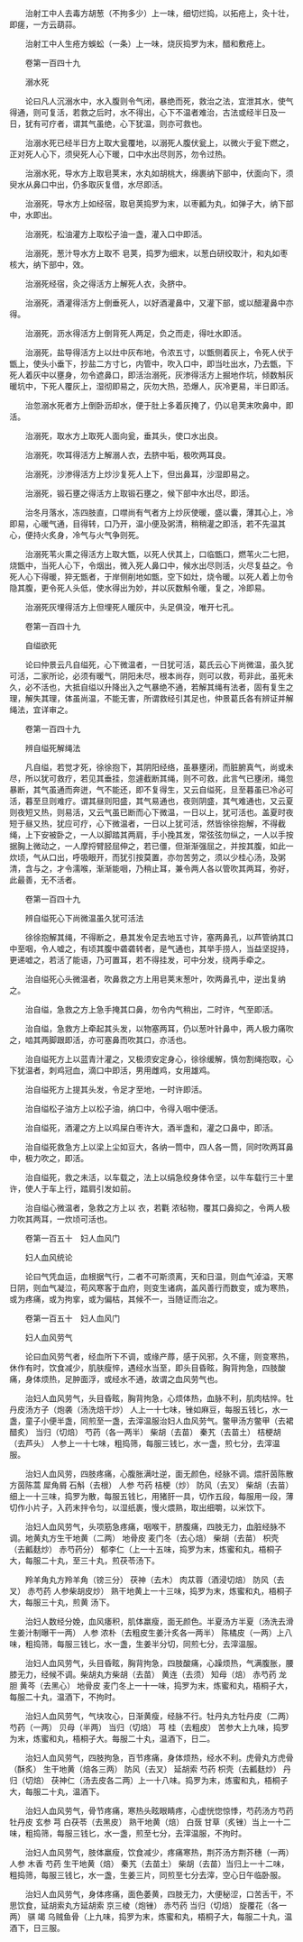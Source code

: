 <!-- { "loadSidebar": true } -->
　　治射工中人去毒方胡葱（不拘多少）上一味，细切烂捣，以拓疮上，灸十壮，即瘥，一方云葫蒜。

　　治射工中人生疮方蜈蚣（一条）上一味，烧灰捣罗为末，醋和敷疮上。

　　卷第一百四十九

　　溺水死

　　论曰凡人沉溺水中，水入腹则令气闭，暴绝而死，救治之法，宜泄其水，使气得通，则可复活，若救之后时，水不得出，心下不温者难治，古法或经半日及一日，犹有可疗者，谓其气虽绝，心下犹温，则亦可救也。

　　治溺水死已经半日方上取大瓮覆地，以溺死人腹伏瓮上，以微火于瓮下燃之，正对死人心下，须臾死人心下暖，口中水出尽则苏，勿令过热。

　　治溺水死，导水方上取皂荚末，水丸如胡桃大，绵裹纳下部中，伏面向下，须臾水从鼻口中出，仍多取灰复借，水尽即活。

　　治溺死，导水方上如经宿，取皂荚捣罗为末，以枣瓤为丸，如弹子大，纳下部中，水即出。

　　治溺死，松油灌方上取松子油一盏，灌入口中即活。

　　治溺死，葱汁导水方上取不 皂荚，捣罗为细末，以葱白研绞取汁，和丸如枣核大，纳下部中，效。

　　治溺死经宿，灸之得活方上解死人衣，灸脐中。

　　治溺死，酒灌得活方上倒垂死人，以好酒灌鼻中，又灌下部，或以醋灌鼻中亦得。

　　治溺死，沥水得活方上倒背死人两足，负之而走，得吐水即活。

　　治溺死，盐导得活方上以灶中灰布地，令浓五寸，以甑侧着灰上，令死人伏于甑上，使头小垂下，抄盐二方寸匕，内管中，吹入口中，即当吐出水，乃去甑，下死人着灰中以壅身，勿令遮鼻口，即活治溺死，灰渗得活方上掘地作坑，倾数斛灰暖坑中，下死人覆灰上，湿彻即易之，灰勿大热，恐爆人，灰冷更易，半日即活。

　　治忽溺水死者方上倒卧沥却水，便于肚上多着灰掩了，仍以皂荚末吹鼻中，即活。

　　治溺死，取水方上取死人面向瓮，垂其头，使口水出良。

　　治溺死，吹耳得活方上解溺人衣，去脐中垢，极吹两耳良。

　　治溺死，沙渗得活方上炒沙复死人上下，但出鼻耳，沙湿即易之。

　　治溺死，锻石壅之得活方上取锻石壅之，候下部中水出尽，即活。

　　治冬月落水，冻四肢直，口噤尚有气者方上炒灰使暖，盛以囊，薄其心上，冷即易，心暖气通，目得转，口乃开，温小便及粥清，稍稍灌之即活，若不先温其心，便持火炙身，冷气与火气争则死。

　　治溺死苇火熏之得活方上取大甑，以死人伏其上，口临甑口，燃苇火二七把，烧甑中，当死人心下，令烟出，微入死人鼻口中，候水出尽则活，火尽复益之。令死人心下得暖，猝无甑者，于岸侧削地如甑，空下如灶，烧令暖。以死人着上勿令隐其腹，更令死人头低，使水得出为妙，并以灰数斛令暖，复之，冷即易。

　　治溺死灰埋得活方上但埋死人暖灰中，头足俱没，唯开七孔。

　　卷第一百四十九

　　自缢欲死

　　论曰仲景云凡自缢死，心下微温者，一日犹可活，葛氏云心下尚微温，虽久犹可活，二家所论，必须有暖气，阴阳未尽，根本尚存，则可以救，苟非此，虽死未久，必不活也，大抵自缢以升降出入之气暴绝不通，若解其绳有法者，固有复生之理，解失其理，体虽尚温，不能无害，所谓救经引其足也，仲景葛氏各有辨证并解绳法，宜详审之。

　　卷第一百四十九

　　辨自缢死解绳法

　　凡自缢，若觉才死，徐徐抱下，其阴阳经络，虽暴壅闭，而脏腑真气，尚或未尽，所以犹可救疗，若见其垂挂，忽遽截断其绳，则不可救，此言气已壅闭，绳忽暴断，其气虽通而奔迸，气不能还，即不复得生，又云自缢死，旦至暮虽已冷必可活，暮至旦则难疗。谓其昼则阳盛，其气易通也，夜则阴盛，其气难通也，又云夏则夜短又热，则易活，又云气虽已断而心下微温，一日以上，犹可活也。盖夏时夜短于昼又热，犹应可疗，心下微温者，一日以上犹可活，然皆徐徐抱解，不得截绳，上下安被卧之，一人以脚踏其两肩，手小挽其发，常弦弦勿纵之，一人以手按据胸上微动之，一人摩捋臂胫屈伸之，若已僵，但渐渐强屈之，并按其腹，如此一炊顷，气从口出，呼吸眼开，而犹引按莫置，亦勿苦劳之，须以少桂心汤，及粥清，含与之，才令濡喉，渐渐能咽，乃稍止耳，兼令两人各以管吹其两耳，弥好，此最善，无不活者。

　　卷第一百四十九

　　辨自缢死心下尚微温虽久犹可活法

　　徐徐抱解其绳，不得断之，悬其发令足去地五寸许，塞两鼻孔，以芦管纳其口中至咽，令人嘘之，有顷其腹中砻砻转者，是气通也，其举手捞人，当益坚捉持，更递嘘之，若活了能语，乃可置耳，若不得挂发，可中分发，绕两手牵之。

　　治自缢死心头微温者，吹鼻救之方上用皂荚末葱叶，吹两鼻孔中，逆出复纳之。

　　治自缢，急救之方上急手掩其口鼻，勿令内气稍出，二时许，气至即活。

　　治自缢，急救方上牵起其头发，以物塞两耳，仍以葱叶针鼻中，两人极力痛吹之，啮其两脚跟即活，亦可塞鼻而吹其口，亦活也。

　　治自缢死方上以蓝青汁灌之，又极须安定身心，徐徐缓解，慎勿割绳抱取，心下犹温者，刺鸡冠血，滴口中即活，男用雌鸡，女用雄鸡。

　　治自缢死方上提其头发，令足才至地，一时许即活。

　　治自缢松子油方上以松子油，纳口中，令得入咽中便活。

　　治自缢死，酒灌之方上以鸡屎白枣许大，酒半盏和，灌之口鼻中，即活。

　　治自缢死救急方上以梁上尘如豆大，各纳一筒中，四人各一筒，同时吹两耳鼻中，极力吹之，即活。

　　治自缢死，救之未活，以车载之，法上以绢急绞身体令坚，以牛车载行三十里许，使人于车上行，踏肩引发如前。

　　治自缢心微温者，急救之方上以 衣，若氍 浓毡物，覆其口鼻抑之，令两人极力吹其两耳，一炊顷可活也。

　　卷第一百五十　妇人血风门

　　妇人血风统论

　　论曰气凭血运，血根据气行，二者不可斯须离，天和日温，则血气淖溢，天寒日阴，则血气凝泣，苟风寒客于血府，则变生诸病，盖风善行而数变，或为寒热，或为疼痛，或为拘挛，或为偏枯，其候不一，当随证而治之。

　　卷第一百五十　妇人血风门

　　妇人血风劳气

　　论曰血风劳气者，经血所下不调，或缘产蓐，感于风邪，久不瘥，则变寒热，休作有时，饮食减少，肌肤瘦悴，遇经水当至，即头目昏眩，胸背拘急，四肢酸痛，身体烦热，足肿面浮，或经水不通，故谓之血风劳气也。

　　治妇人血风劳气，头目昏眩，胸背拘急，心烦体热，血脉不利，肌肉枯悴。牡丹皮汤方子（炮袭（汤洗焙干炒） 人上一十七味，锉如麻豆，每服五钱匕，水一盏，童子小便半盏，同煎至一盏，去滓温服治妇人血风劳气。鳖甲汤方鳖甲（去裙 醋炙） 当归（切焙） 芍药（各一两半） 柴胡（去苗） 秦艽（去苗土） 桔梗胡（去芦头） 人参上一十七味，粗捣筛，每服三钱匕，水一盏，煎七分，去滓温服。

　　治妇人血风劳，四肢疼痛，心腹胀满吐逆，面无颜色，经脉不调。煨肝茵陈散方茵陈蒿 犀角屑 石斛（去根） 人参 芍药 桔梗（炒） 防风（去叉） 柴胡（去苗） 细上一十三味，捣罗为散，每服五钱匕，用猪肝一具，切作五段，每服用一段，薄切作小片子，入药末拌令匀，以湿纸裹，慢火煨熟，取出细嚼，以米饮下。

　　治妇人血风劳气，头项筋急疼痛，咽喉干，脐腹痛，四肢无力，血脏经脉不调。地黄丸方生干地黄（二两） 地骨皮 麦门冬（去心焙） 柴胡（去苗） 枳壳（去瓤麸炒） 赤芍药分） 郁李仁（上一十五味，捣罗为末，炼蜜和丸，梧桐子大，每服二十丸，至三十丸，煎茯苓汤下。

　　羚羊角丸方羚羊角（镑三分） 茯神（去木） 肉苁蓉（酒浸切焙） 防风（去叉） 赤芍药 人参柴胡皮炒） 熟干地黄上一十三味，捣罗为末，炼蜜和丸，梧桐子大，每服三十丸，煎黄 汤下。

　　治妇人数经分娩，血风痿积，肌体羸瘦，面无颜色。半夏汤方半夏（汤洗去滑生姜汁制曝干一两） 人参 浓朴（去粗皮生姜汁炙各一两半） 陈橘皮（一两）上八味，粗捣筛，每服三钱匕，水一盏，生姜半分切，同煎七分，去滓温服。

　　治妇人血风劳气，头目昏眩，胸背拘急，四肢酸痛，心躁烦热，气满腹胀，腰膝无力，经候不调。柴胡丸方柴胡（去苗） 黄连（去须） 知母（焙） 赤芍药 龙胆 黄芩（去黑心） 地骨皮 麦门冬上一十一味，捣罗为末，炼蜜和丸，梧桐子大，每服二十丸，温酒下，不拘时。

　　治妇人血风劳气，气块攻心，日渐黄瘦，经脉不行。牡丹丸方牡丹皮（二两） 芍药（一两） 贝母（半两） 当归（切焙） 芎 桂（去粗皮） 苦参大上九味，捣罗为末，炼蜜和丸，梧桐子大。每服二十丸，温酒下，日二。

　　治妇人血风劳气，四肢拘急，百节疼痛，身体烦热，经水不利。虎骨丸方虎骨（酥炙） 生干地黄（焙各三两） 防风（去叉） 延胡索 芍药 枳壳（去瓤麸炒） 丹归（切焙） 茯神仁（汤去皮各二两）上一十八味。捣罗为末，炼蜜和丸，梧桐子大，每服二十丸，温酒下。

　　治妇人血风劳气，骨节疼痛，寒热头眩眼睛疼，心虚恍惚惊悸，芍药汤方芍药 牡丹皮 玄参 芎 白茯苓（去黑皮） 熟干地黄（焙） 白蔹 甘草（炙锉）当上一十二味，粗捣筛，每服三钱匕，水一盏，煎至七分，去滓温服，不拘时。

　　治妇人血风劳气，肢体羸瘦，饮食减少，疼痛寒热，荆芥汤方荆芥穗（一两） 人参 木香 芍药 生干地黄（焙） 秦艽（去苗土） 柴胡（去苗）当归上一十二味，粗捣筛，每服三钱匕，水一盏，生姜三片，同煎至七分去滓，空心日午临卧服。

　　治妇人血风劳气，身体疼痛，面色萎黄，四肢无力，大便秘涩，口苦舌干，不思饮食，延胡索丸方延胡索 京三棱（炮锉） 赤芍药 当归（切焙） 旋覆花（各一两） 骐 竭 乌贼鱼骨（上九味，捣罗为末，炼蜜和丸，梧桐子大，每服二十丸，温酒下，日三服。

